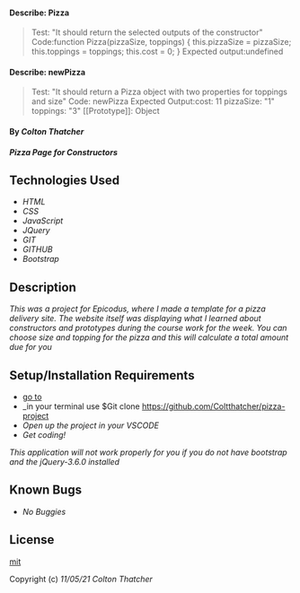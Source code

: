 #### Describe: Pizza
>Test: "It should return the selected outputs of the constructor"
>Code:function Pizza(pizzaSize, toppings) {
this.pizzaSize = pizzaSize;
this.toppings = toppings;
this.cost = 0;
}
>Expected output:undefined

#### Describe: newPizza

>Test: "It should return a Pizza object with two properties for toppings and size"
>Code: newPizza
>Expected Output:cost: 11
pizzaSize: "1"
toppings: "3"
[[Prototype]]: Object

#### By _Colton Thatcher_

#### _Pizza Page for Constructors_

## Technologies Used

* _HTML_
* _CSS_
* _JavaScript_
* _JQuery_
* _GIT_
* _GITHUB_
* _Bootstrap_

## Description

_This was a project for Epicodus, where I made a template for a pizza delivery site. The website itself was displaying what I learned about constructors and prototypes during the course work for the week. You can choose size and topping for the pizza and this will calculate a total amount due for you_

## Setup/Installation Requirements

* [go to](https://github.com/Coltthatcher/pizza-project)
* _in your terminal use $Git clone https://github.com/Coltthatcher/pizza-project
* _Open up the project in your VSCODE_
* _Get coding!_


_This application will not work properly for you if you do not have bootstrap and the jQuery-3.6.0 installed_

## Known Bugs

* _No Buggies_


## License

[mit](https://en.wikipedia.org/wiki/MIT_License)

Copyright (c) _11/05/21_ _Colton Thatcher_
